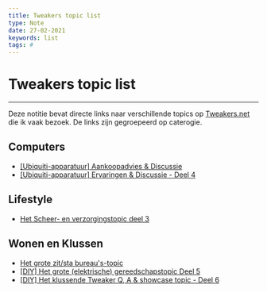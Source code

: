 ```yaml
---
title: Tweakers topic list
type: Note
date: 27-02-2021
keywords: list
tags: #
---
```

# Tweakers topic list
***
Deze notitie bevat directe links naar verschillende topics op [Tweakers.net](https://tweakers.net) die ik vaak bezoek. De links zijn gegroepeerd op caterogie.

## Computers
- [[Ubiquiti-apparatuur] Aankoopadvies & Discussie](https://gathering.tweakers.net/forum/list_messages/2039340/0)
- [[Ubiquiti-apparatuur] Ervaringen & Discussie - Deel 4](https://gathering.tweakers.net/forum/list_messages/1982858)

## Lifestyle
- [Het Scheer- en verzorgingstopic deel 3](https://gathering.tweakers.net/forum/list_messages/1632720)

## Wonen en Klussen
- [Het grote zit/sta bureau's-topic](https://gathering.tweakers.net/forum/list_messages/2000474)
- [[DIY] Het grote (elektrische) gereedschapstopic Deel 5 ](https://gathering.tweakers.net/forum/list_messages/2044004)
- [[DIY] Het klussende Tweaker Q, A & showcase topic - Deel 6](https://gathering.tweakers.net/forum/list_messages/1991146)
